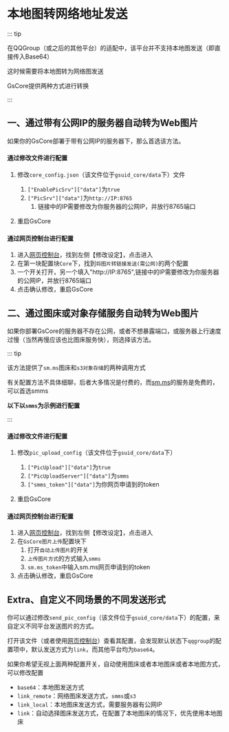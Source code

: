 # 本地图转网络地址发送<Badge type="warning" text="普通" />

::: tip

在QQGroup（或之后的其他平台）的适配中，该平台并不支持本地图发送（即直接传入Base64）

这时候需要将本地图转为网络图发送

GsCore提供两种方式进行转换

:::

## 一、通过带有公网IP的服务器自动转为Web图片

如果你的GsCore部署于带有公网IP的服务器下，那么首选该方法。

#### 通过修改文件进行配置

1. 修改`core_config.json`（该文件位于`gsuid_core/data`下）文件
   1. `["EnablePicSrv"]["data"]`为`true`
   2. `["PicSrv"]["data"]`为`http://IP:8765`
      1. 链接中的IP需要修改为你服务器的公网IP，并放行8765端口

2. 重启GsCore

#### 通过网页控制台进行配置

1. 进入[网页控制台](./WebConsole)，找到左侧【修改设定】，点击进入
2. 在第一块配置块`Core`下，找到`将图片转链接发送(需公网)`的两个配置
3. 一个开关打开，另一个填入"http://IP:8765",链接中的IP需要修改为你服务器的公网IP，并放行8765端口
4. 点击确认修改，重启GsCore

## 二、通过图床或对象存储服务自动转为Web图片

如果你部署GsCore的服务器不存在公网，或者不想暴露端口，或服务器上行速度过慢（当然再慢应该也比图床服务快），则选择该方法。

::: tip

该方法提供了`sm.ms`图床和`s3对象存储`的两种调用方式

有关配置方法不具体细聊，后者大多情况是付费的，而[sm.ms](https://sm.ms/)的服务是免费的，可以首选smms

**以下以`smms`为示例进行配置**

:::

#### 通过修改文件进行配置

1. 修改`pic_upload_config`（该文件位于`gsuid_core/data`下）
   1. `["PicUpload"]["data"]`为`true`
   2. `["PicUploadServer"]["data"]`为`smms`
   3. `["smms_token"]["data"]`为你网页申请到的token

2. 重启GsCore

#### 通过网页控制台进行配置

1. 进入[网页控制台](./WebConsole)，找到左侧【修改设定】，点击进入
2. 在`GsCore图片上传`配置块下
   1. 打开`自动上传图片`的开关
   2. `上传图片方式`的方式输入`smms`
   3. `sm.ms_token`中输入sm.ms网页申请到的token
3. 点击确认修改，重启GsCore

## Extra、自定义不同场景的不同发送形式

你可以通过修改`send_pic_config`（该文件位于`gsuid_core/data`下）的配置，来自定义不同平台发送图片的方式。

打开该文件（或者使用[网页控制台](./WebConsole)）查看其配置，会发现默认状态下`qqgroup`的配置项中，默认发送方式为`link`，而其他平台均为`base64`。

如果你希望无视上面两种配置开关，自动使用图床或者本地图床或者本地图方式，可以修改配置

- `base64`：本地图发送方式
- `link_remote`：网络图床发送方式，`smms`或`s3`
- `link_local`：本地图床发送方式，需要服务器有公网IP
- `link`：自动选择图床发送方式，在配置了本地图床的情况下，优先使用本地图床

